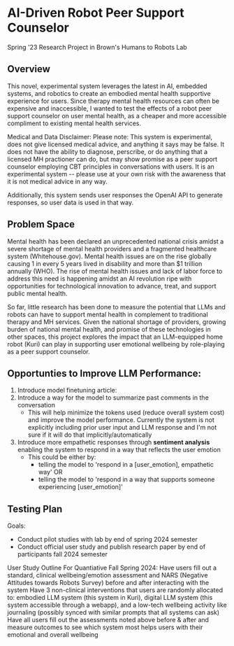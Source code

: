 # AI-Driven Robot Peer Support Counselor

Spring '23 Research Project in Brown's Humans to Robots Lab

## Overview

This novel, experimental system leverages the latest in AI, embedded systems, and robotics to create an embodied mental health supportive experience for users. Since therapy mental health resources can often be expensive and inaccessible, I wanted to test the effects of a robot peer support counselor on user mental health, as a cheaper and more accessible compliment to existing mental health services. 

Medical and Data Disclaimer:
Please note: This system is experimental, does not give licensed medical advice, and anything it says may be false. It does not have the ability to diagnose, perscribe, or do anything that a licensed MH practioner can do, but may show promise as a peer support counselor employing CBT principles in conversations with users. It is an experimental system -- please use at your own risk with the awareness that it is not medical advice in any way.  

Additionally, this system sends user responses the OpenAI API to generate responses, so user data is used in that way.  

## Problem Space

Mental health has been declared an unprecedented national crisis amidst a severe shortage of mental health providers and a fragmented healthcare system (Whitehouse.gov). Mental health issues are on the rise globally causing 1 in every 5 years lived in disability and more than $1 trillion annually (WHO). The rise of mental health issues and lack of labor force to address this need is happening amidst an AI revolution ripe with opportunities for technological innovation to advance, treat, and support public mental health.

So far, little research has been done to measure the potential that LLMs and robots can have to support mental health in complement to traditional therapy and MH services. Given the national shortage of providers, growing burden of national mental health, and promise of these technologies in other spaces, this project explores the impact that an LLM-equipped home robot (Kuri) can play in supporting user emotional wellbeing by role-playing as a peer support counselor.

## Opportunties to Improve LLM Performance:

1. Introduce model finetuning
   article:
2. Introduce a way for the model to summarize past comments in the conversation
   - This will help minimize the tokens used (reduce overall system cost) and improve the model performance. Currently the system is not explicitly including prior user input and LLM response and I'm not sure if it will do that implicitly/automatically
3. Introduce more empathetic responses through **sentiment analysis** enabling the system to respond in a way that reflects the user emotion
   - This could be either by:
     - telling the model to 'respond in a [user_emotion], empathetic way' OR
     - telling the model to 'respond in a way that supports someone experiencing [user_emotion]'

## Testing Plan

Goals:

- Conduct pilot studies with lab by end of spring 2024 semester
- Conduct official user study and publish research paper by end of participants fall 2024 semester

User Study Outline For Quantiative Fall Spring 2024:
Have users fill out a standard, clinical wellbeing/emotion assessment and NARS (Negative Attitudes towards Robots Survey) before and after interacting with the system
Have 3 non-clinical interventions that users are randomly allocated to: embodied LLM system (this system in Kuri), digital LLM system (this system accessible through a webapp), and a low-tech wellbeing activity like journaling (possibly synced with similar prompts that all systems can ask)
Have all users fill out the assessments noted above before & after and measure outcomes to see which system most helps users with their emotional and overall wellbeing
